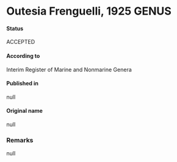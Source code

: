 Outesia Frenguelli, 1925 GENUS
=======

#### Status
ACCEPTED

#### According to
Interim Register of Marine and Nonmarine Genera

#### Published in
null

#### Original name
null

### Remarks
null